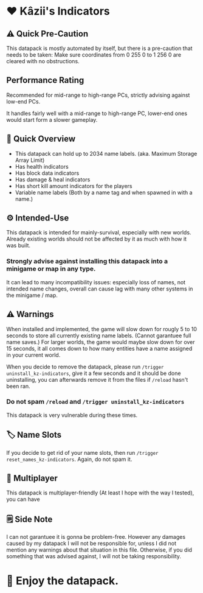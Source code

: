 # ❤️ Kâzii's Indicators

## ⚠️ Quick Pre-Caution
This datapack is mostly automated by itself, but there is a pre-caution that needs to be taken:
Make sure coordinates from 0 255 0 to 1 256 0 are cleared with no obstructions.

## Performance Rating
Recommended for mid-range to high-range PCs,
strictly advising against low-end PCs.

It handles fairly well with a mid-range to high-range PC, lower-end ones would start form a slower gameplay.

## 📜 Quick Overview
- This datapack can hold up to 2034 name labels. (aka. Maximum Storage Array Limit)
- Has health indicators
- Has block data indicators
- Has damage & heal indicators
- Has short kill amount indicators for the players
- Variable name labels (Both by a name tag and when spawned in with a name.)

## ⚙️ Intended-Use
This datapack is intended for mainly-survival, especially with new worlds.
Already existing worlds should not be affected by it as much with how it was built.

### **Strongly advise against installing this datapack into a minigame or map in any type.**
It can lead to many incompatibility issues:
especially loss of names, not intended name changes, overall can cause lag with many other systems in the minigame / map.

## ⚠️ Warnings
When installed and implemented, the game will slow down for rougly 5 to 10 seconds to store all currently existing name labels. (Cannot garantuee full name saves.)
For larger worlds, the game would maybe slow down for over 15 seconds, it all comes down to how many entities have a name assigned in your current world.

When you decide to remove the datapack, please run `/trigger uninstall_kz-indicators`,
give it a few seconds and it should be done uninstalling, you can afterwards remove it from the files if `/reload` hasn't been ran.

### **Do not spam `/reload` and `/trigger uninstall_kz-indicators`**
This datapack is very vulnerable during these times.

## 🏷️ Name Slots
If you decide to get rid of your name slots, then run `/trigger reset_names_kz-indicators`.
Again, do not spam it.

## 👥 Multiplayer
This datapack is multiplayer-friendly (At least I hope with the way I tested), you can have

## 🗒️ Side Note
I can not garantuee it is gonna be problem-free. However any damages caused by my datapack I will not be responsible for, unless I did not mention any warnings about that situation in this file. Otherwise, if you did something that was advised against, I will not be taking responsibility.

# 💫 Enjoy the datapack.
